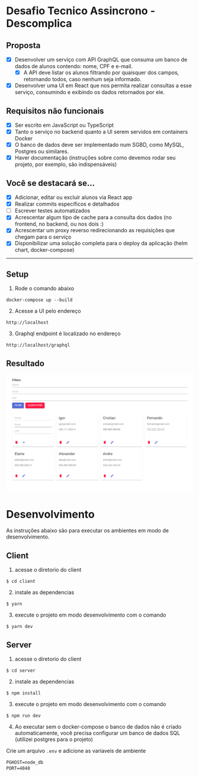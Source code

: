 # Desafio Tecnico Assincrono  -  Descomplica

## Proposta
- [x] Desenvolver um serviço com API GraphQL que consuma um banco de dados de
alunos contendo: nome, CPF e e-mail.
  - [x] A API deve listar os alunos filtrando por quaisquer dos campos, retornando
todos, caso nenhum seja informado.

- [x] Desenvolver uma UI em React que nos permita realizar consultas a esse serviço,
consumindo e exibindo os dados retornados por ele.

## Requisitos não funcionais
- [x] Ser escrito em JavaScript ou TypeScript
- [x] Tanto o serviço no backend quanto a UI serem servidos em containers Docker
- [x] O banco de dados deve ser implementado num SGBD, como MySQL, Postgres ou
similares.
- [x] Haver documentação (instruções sobre como devemos rodar seu projeto, por
exemplo, são indispensáveis)

## Você se destacará se...
- [x] Adicionar, editar ou excluir alunos via React app
- [x] Realizar commits específicos e detalhados
- [ ] Escrever testes automatizados
- [X] Acrescentar algum tipo de cache para a consulta dos dados (no frontend, no
backend, ou nos dois :)
- [x] Acrescentar um proxy reverso redirecionando as requisições que chegam para o
serviço
- [x] Disponibilizar uma solução completa para o deploy da aplicação (helm chart,
docker-compose)

-----


## Setup

1. Rode o comando abaixo
```
docker-compose up --build
```

2. Acesse a UI pelo endereço
```
http://localhost
```

3. Graphql endpoint é localizado no endereço
```
http://localhost/graphql
```
## Resultado

![Print da tela](images/Screenshot_1.png "Print da tela")

# Desenvolvimento
As instruções abaixo são para executar os ambientes em modo de desenvolvimento.

## Client
1. acesse o diretorio do client 
```
$ cd client
```
2. instale as dependencias 
```
$ yarn
```
3. execute o projeto em modo desenvolvimento com o comando 
```
$ yarn dev
```


## Server
1. acesse o diretorio do client 
```
$ cd server
```
2. instale as dependencias 
```
$ npm install
```
3. execute o projeto em modo desenvolvimento com o comando 
```
$ npm run dev
```

4. Ao executar sem o docker-compose o banco de dados não é criado automaticamente, você precisa configurar um banco de dados SQL (utilizei postgres para o projeto)

Crie um arquivo ```.env``` e adicione as variaveis de ambiente
```
PGHOST=node_db
PORT=4848
```





